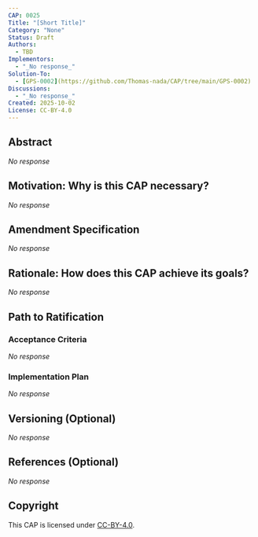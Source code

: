 ```yaml
---
CAP: 0025
Title: "[Short Title]"
Category: "None"
Status: Draft
Authors:
  - TBD
Implementors:
  - "_No response_"
Solution-To:
  - [GPS-0002](https://github.com/Thomas-nada/CAP/tree/main/GPS-0002)
Discussions:
  - "_No response_"
Created: 2025-10-02
License: CC-BY-4.0
---
```


## Abstract

_No response_

## Motivation: Why is this CAP necessary?

_No response_

## Amendment Specification

_No response_

## Rationale: How does this CAP achieve its goals?

_No response_

## Path to Ratification

### Acceptance Criteria

_No response_

### Implementation Plan

_No response_

## Versioning (Optional)

_No response_

## References (Optional)

_No response_

## Copyright

This CAP is licensed under [CC-BY-4.0](https://creativecommons.org/licenses/by/4.0/legalcode).
